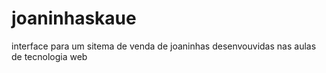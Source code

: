 # joaninhaskaue
interface para um sitema  de venda de joaninhas desenvouvidas nas aulas de tecnologia web
